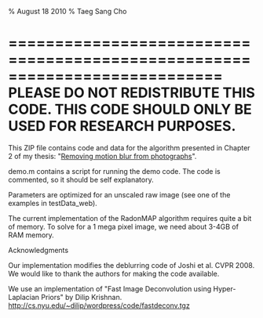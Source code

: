 % August 18 2010
% Taeg Sang Cho

===========================================================================
PLEASE DO NOT REDISTRIBUTE THIS CODE.  THIS CODE SHOULD ONLY BE USED FOR RESEARCH PURPOSES.
===========================================================================

This ZIP file contains code and data for the algorithm presented in Chapter 2 of my thesis: "[Removing motion blur from photographs](https://people.csail.mit.edu/taegsang/Thesis.html)".

demo.m contains a script for running the demo code.  The code is commented, so it should be self explanatory.  

Parameters are optimized for an unscaled raw image (see one of the examples in testData_web).

The current implementation of the RadonMAP algorithm requires quite a bit of memory.  To solve for a 1 mega pixel image, we need about 3-4GB of RAM memory.  

Acknowledgments

Our implementation modifies the deblurring code of Joshi et al. CVPR 2008.  We would like to thank the authors for making the code available.

We use an implementation of "Fast Image Deconvolution using Hyper-Laplacian Priors" by Dilip Krishnan.  http://cs.nyu.edu/~dilip/wordpress/code/fastdeconv.tgz
